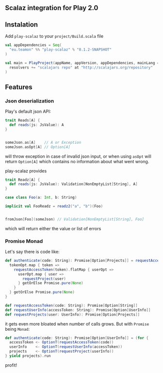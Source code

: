 ## Scalaz integration for Play 2.0

## Instalation

Add `play-scalaz` to your `project/Build.scala` file

``` scala
val appDependencies = Seq(
  "eu.teamon" %% "play-scalaz" % "0.1.2-SNAPSHOT"
)

val main = PlayProject(appName, appVersion, appDependencies, mainLang = SCALA).settings(
  resolvers += "scalajars repo" at "http://scalajars.org/repository"
)
```

## Features

### Json deserialization

Play's default json API:
```scala
trait Reads[A] {
  def reads(js: JsValue): A
}


someJson.as[A]    // A or Exception
someJson.asOpt[A] // Option[A]

```

will throw exception in case of invalid json input, or when using `asOpt` will return `Option[A]` which contains no information about what went wrong.

play-scalaz provides
```scala
trait Readz[A] {
  def reads(js: JsValue): Validation[NonEmptyList[String], A]
}

case class Foo(a: Int, b: String)

implicit val FooReadz = readz2("a", "b")(Foo)


fromJson[Foo](someJson) // Validation[NonEmptyList[String], Foo]
```

which will return either the value or list of errors


### Promise Monad

Let's say there is code like:
```scala
def authenticate(code: String): Promise[Option[Projects]] = requestAccessToken(code).flatMap { tokenOpt =>
  tokenOpt.map { token => 
    requestAccessToken(token).flatMap { userOpt =>
      userOpt.map { user =>
        requestProject(user)
      } getOrElse Promise.pure(None)
    }
  } getOrElse Promise.pure(None)
}

def requestAccessToken(code: String): Promise[Option[String]]
def requestUserInfo(accessToken: String): Promise[Option[UserInfo]]
def requestProjects(user: UserInfo): Promise[Option[Projects]]
```

it gets even more bloated when number of calls grows.
But with `Promise` being `Monad`:

```scala
def authenticate(code: String): Promise[Option[UserInfo]] = (for {
  accessToken <- OptionT(requestAccessToken(code))
  userInfo    <- OptionT(requestUserInfo(accessToken))
  projects    <- OptionT(requestProject(userInfo))
} yield projects).run
```

profit!
